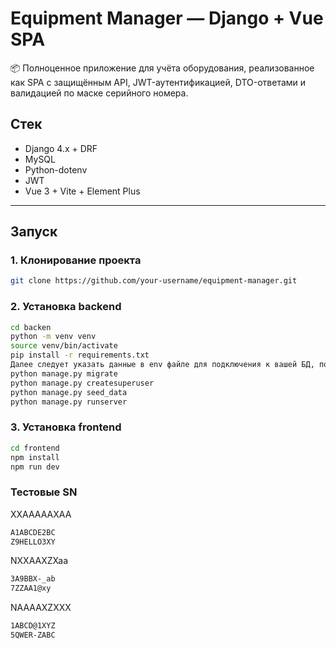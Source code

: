 # Equipment Manager — Django + Vue SPA

📦 Полноценное приложение для учёта оборудования, реализованное как SPA с защищённым API, JWT-аутентификацией, DTO-ответами и валидацией по маске серийного номера.


## Стек

- Django 4.x + DRF
- MySQL
- Python-dotenv
- JWT 
- Vue 3 + Vite + Element Plus


---

## Запуск

### 1. Клонирование проекта

```bash
git clone https://github.com/your-username/equipment-manager.git
```

### 2. Установка backend

```bash
cd backen
python -m venv venv
source venv/bin/activate
pip install -r requirements.txt
Далее следует указать данные в env файле для подключения к вашей БД, после этого:
python manage.py migrate
python manage.py createsuperuser
python manage.py seed_data
python manage.py runserver
```

### 3. Установка frontend

```bash
cd frontend
npm install
npm run dev
```

### Тестовые SN
XXAAAAAXAA
```bash
A1ABCDE2BC
Z9HELLO3XY
```
NXXAAXZXaa
```bash
3A9BBX-_ab
7ZZAA1@xy
```
NAAAAXZXXX
```bash
1ABCD@1XYZ
5QWER-ZABC
```






